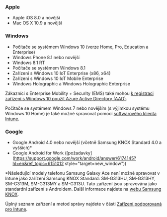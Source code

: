 

### <a name="apple"></a>Apple
  - Apple iOS 8.0 a novější
  - Mac OS X 10.9 a novější

### <a name="windows"></a>Windows
  - Počítače se systémem Windows 10 (verze Home, Pro, Education a Enterprise)
  - Windows Phone 8.1 nebo novější
  - Windows 8.1 RT
  - Počítače se systémem Windows 8.1
  - Zařízení s Windows 10 IoT Enterprise (x86, x64)
  - Zařízení s Windows 10 IoT Mobile Enterprise
  - Windows Holographic a Windows Holographic Enterprise

  Zákazníci s Enterprise Mobility + Security (EMS) také mohou [k registraci zařízení s Windows 10 použít Azure Active Directory (AAD)](/intune-classic/deploy-use/set-up-windows-device-management-with-microsoft-intune#azure-active-directory-enrollment).

  Počítače se systémem Windows 7 nebo novějším (s výjimkou systému Windows 10 Home) je také možné spravovat pomocí [softwarového klienta Intune](/intune-classic/deploy-use/manage-windows-pcs-with-microsoft-intune).

### <a name="google"></a>Google
- Google Android 4.0 nebo novější (včetně Samsung KNOX Standard 4.0 a vyšších)*
- Google Android for Work ([požadavky](https://support.google.com/work/android/answer/6174145?hl=en&ref_topic=6151012 style="target=new_window"))

*Následující modely telefonu Samsung Galaxy Ace není možné spravovat v Intune jako zařízení Samsung KNOX Standard: SM-G313HU, SM-G313HY, SM-G313M, SM-G313MY a SM-G313U. Tato zařízení jsou spravována jako standardní zařízení s Androidem. Další informace najdete na [webu Samsung KNOX](https://www.samsungknox.com/en).

Úplný seznam zařízení a metod správy najdete v části [Zařízení podporovaná pro Intune](/intune/supported-devices-browsers#intune-supported-devices).
